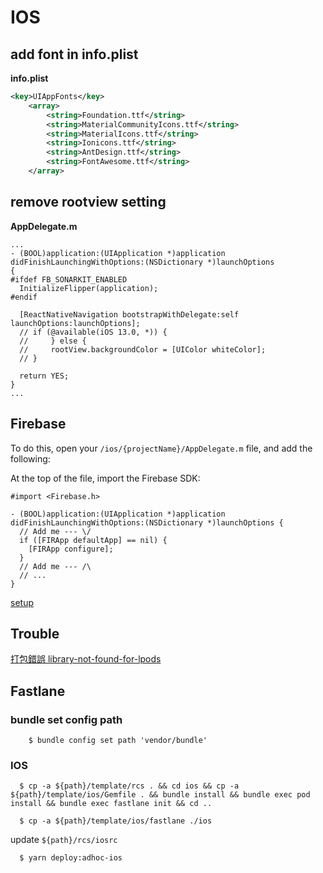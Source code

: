 # IOS 

## add font in info.plist

**info.plist**

```xml
<key>UIAppFonts</key>
	<array>
		<string>Foundation.ttf</string>
		<string>MaterialCommunityIcons.ttf</string>
		<string>MaterialIcons.ttf</string>
		<string>Ionicons.ttf</string>
		<string>AntDesign.ttf</string>
		<string>FontAwesome.ttf</string>
	</array>
```

## remove rootview setting

**AppDelegate.m**

```
...
- (BOOL)application:(UIApplication *)application didFinishLaunchingWithOptions:(NSDictionary *)launchOptions
{
#ifdef FB_SONARKIT_ENABLED
  InitializeFlipper(application);
#endif

  [ReactNativeNavigation bootstrapWithDelegate:self launchOptions:launchOptions];
  // if (@available(iOS 13.0, *)) {
  //     } else {
  //     rootView.backgroundColor = [UIColor whiteColor];
  // }

  return YES;
}
...
```

## Firebase

To do this, open your `/ios/{projectName}/AppDelegate.m` file, and add the following:

At the top of the file, import the Firebase SDK:

```
#import <Firebase.h>

- (BOOL)application:(UIApplication *)application didFinishLaunchingWithOptions:(NSDictionary *)launchOptions {
  // Add me --- \/
  if ([FIRApp defaultApp] == nil) {
    [FIRApp configure];
  }
  // Add me --- /\
  // ...
}
```

[setup](https://rnfirebase.io/#3-ios-setup)

## Trouble 

[打包錯誤 library-not-found-for-lpods](https://stackoverflow.com/questions/23539147/xcode-ld-library-not-found-for-lpods?lq=1)

## Fastlane

### bundle set config path

```
	$ bundle config set path 'vendor/bundle'
```

### IOS

```
  $ cp -a ${path}/template/rcs . && cd ios && cp -a ${path}/template/ios/Gemfile . && bundle install && bundle exec pod install && bundle exec fastlane init && cd ..
```

```
  $ cp -a ${path}/template/ios/fastlane ./ios
```

update `${path}/rcs/iosrc`

```
  $ yarn deploy:adhoc-ios
```
